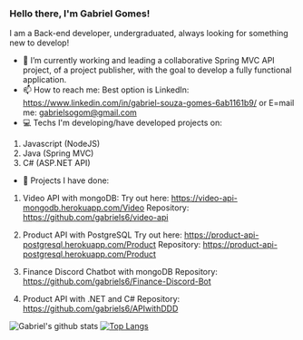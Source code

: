 ### Hello there, I'm Gabriel Gomes! 

I am a Back-end developer, undergraduated, always looking for something new to develop!

- 🔭 I’m currently working and leading a collaborative Spring MVC API project, of a project publisher, with the goal to develop a fully functional application.
- 📫 How to reach me: 
Best option is LinkedIn: https://www.linkedin.com/in/gabriel-souza-gomes-6ab1161b9/
or E=mail me: gabrielsogom@gmail.com
- 💻 Techs I'm developing/have developed projects on:
1. Javascript (NodeJS)
2. Java (Spring MVC)
3. C# (ASP.NET API)


- 📁 Projects I have done:
1. Video API with mongoDB: 
Try out here: https://video-api-mongodb.herokuapp.com/Video
Repository: https://github.com/gabriels6/video-api

2. Product API with PostgreSQL
Try out here: https://product-api-postgresql.herokuapp.com/Product
Repository: https://product-api-postgresql.herokuapp.com/Product

3. Finance Discord Chatbot with mongoDB
Repository: https://github.com/gabriels6/Finance-Discord-Bot

4. Product API with .NET and C#
Repository: https://github.com/gabriels6/APIwithDDD

![Gabriel's github stats](https://github-readme-stats.vercel.app/api?username=gabriels6)
[![Top Langs](https://github-readme-stats.vercel.app/api/top-langs/?username=gabriels6)](https://github.com/gabriels6/github-readme-stats)


<!--
**gabriels6/gabriels6** is a ✨ _special_ ✨ repository because its `README.md` (this file) appears on your GitHub profile.

Here are some ideas to get you started:

- 🔭 I’m currently working on ...
- 🌱 I’m currently learning ...
- 👯 I’m looking to collaborate on ...
- 🤔 I’m looking for help with ...
- 💬 Ask me about ...
- 📫 How to reach me: ...
- 😄 Pronouns: ...
- ⚡ Fun fact: ...
-->
